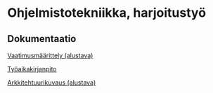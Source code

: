 # Ohjelmistotekniikka, harjoitustyö

## Dokumentaatio

[Vaatimusmäärittely (alustava)](https://github.com/tkoukkar/ot-harjoitustyo/blob/master/dokumentaatio/vaatimusmaarittely.md)

[Työaikakirjanpito](https://github.com/tkoukkar/ot-harjoitustyo/blob/master/dokumentaatio/tyoaikakirjanpito.md)

[Arkkitehtuurikuvaus (alustava)](https://github.com/tkoukkar/ot-harjoitustyo/blob/master/dokumentaatio/arkkitehtuuri.md)
